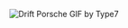 ![Drift Porsche GIF by Type7](https://github.com/user-attachments/assets/75e0c14f-1cd1-4071-8c5c-19816e2c88f7)
